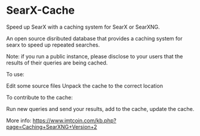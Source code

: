 # SearX-Cache

Speed up SearX with a caching system for SearX or SearXNG.

An open source disributed database that provides a caching system for searx to speed up repeated searches.

Note: if you run a public instance, please disclose to your users that the results of their queries are being cached.

To use:

Edit some source files
Unpack the cache to the correct location

To contribute to the cache:

Run new queries and send your results, add to the cache, update the cache.

More info: https://www.imtcoin.com/kb.php?page=Caching+SearXNG+Version+2
